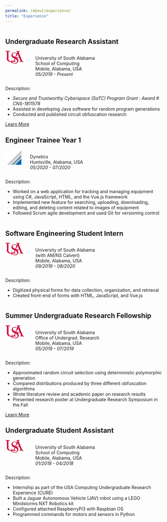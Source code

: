 ```yaml
---
permalink: /about/experience/
title: "Experience"
---
```


<div style="float:left; display:inline-block">
    <h2 id="undergraduate-research-assistant">Undergraduate Research Assistant</h2>
    <div style="float:left; display:inline-block">
        <span style="float:left; width: 20%">
            <img src="/assets/images/usa-logo-small.png" alt="USA Logo"/>
        </span>
        <span style="float:right">
            <p style="float:right; display:block">
            University of South Alabama<br>
            School of Computing<br>
            Mobile, Alabama, USA<br>
            <i>05/2019 - Present</i>
            </p>
        </span>
    </div>
    <span style="float:left">
        <p>Description:</p>
        <ul>
            <li><i>Secure and Trustworthy Cyberspace (SaTC) Program Grant : Award # CNS-1811578</i></li>
            <li>Assisted in developing Java software for random program generations</li>
            <li>Conducted and published circuit obfuscation research</li>
        </ul>
        <a href="/portfolio/satc-poster/" class="btn btn--primary btn--small">Learn More</a>
    </span>
</div>

<div style="float:left; display:inline-block">
    <h2 id="engineer-trainee-year-1">Engineer Trainee Year 1</h2>
    <div style="float:left; display:inline-block">
        <span style="float:left; width: 22%">
            <img src="/assets/images/dynetics-logo-small.png" alt="Dynetics Logo"/>
        </span>
        <span style="float:right; width: 78%">
            <p style="float:right; display:block">
            Dynetics<br>
            Huntsville, Alabama, USA<br>
            <i>05/2020 - 07/2020</i>
            </p>
        </span>
    </div>
    <span style="float:left">
        <p>Description:</p>
        <ul>
            <li>Worked on a web application for tracking and managing equipment using C#, JavaScript, HTML, and the Vue.js framework</li>
            <li>Implemented new feature for searching, uploading, downloading, editing, and deleting content related to images of equipment</li>
            <li>Followed Scrum agile development and used Git for versioning control</li>
        </ul>
    </span>
</div>

<div style="float:left; display:inline-block">
    <h2 id="software-engineering-student-intern">Software Engineering Student Intern</h2>
    <div style="float:left; display:inline-block">
        <span style="float:left; width: 20%">
            <img src="/assets/images/usa-logo-small.png" alt="USA Logo"/>
        </span>
        <span style="float:right; width: 80%">
            <p style="float:right; display:block">
            University of South Alabama<br>
            (with AM/NS Calvert)<br>
            Mobile, Alabama, USA<br>
            <i>09/2019 - 08/2020</i>
            </p>
        </span>
    </div>
    <span style="float:left">
        <p>Description:</p>
        <ul>
            <li>Digitized physical forms for data collection, organization, and retrieval</li>
            <li>Created front-end of forms with HTML, JavaScript, and Vue.js</li>
        </ul>
    </span>
</div>

<div style="float:left; display:inline-block">
    <h2 id="summer-undergraduate-research-fellowship">Summer Undergraduate Research Fellowship</h2>
    <div style="float:left; display:inline-block">
        <span style="float:left; width: 20%">
            <img src="/assets/images/usa-logo-small.png" alt="USA Logo"/>
        </span>
        <span style="float:right; width: 80%">
            <p style="float:right; display:block">
            University of South Alabama<br>
            Office of Undergrad. Research<br>
            Mobile, Alabama, USA<br>
            <i>05/2019 - 07/2019</i>
            </p>
        </span>
    </div>
    <span style="float:left">
        <p>Description:</p>
        <ul>
            <li>Approximated random circuit selection using deterministic polymorphic generation</li>
            <li>Compared distributions produced by three different obfuscation algorithms</li>
            <li>Wrote literature review and academic paper on research results</li>
            <li>Presented research poster at Undergraduate Research Symposium in the Fall</li>
        </ul>
        <a href="/portfolio/surf-poster/" class="btn btn--primary btn--small">Learn More</a>
    </span>
</div>

<div style="float:left; display:inline-block">
    <h2 id="undergraduate-student-assistant">Undergraduate Student Assistant</h2>
    <div style="float:left; display:inline-block">
        <span style="float:left; width: 20%">
            <img src="/assets/images/usa-logo-small.png" alt="USA Logo"/>
        </span>
        <span style="float:right; width: 80%">
            <p style="float:right; display:block">
            University of South Alabama<br>
            School of Computing<br>
            Mobile, Alabama, USA<br>
            <i>01/2018 - 04/2018</i>
            </p>
        </span>
    </div>
    <span style="float:left">
        <p>Description:</p>
        <ul>
            <li>Internship as part of the USA Computing Undergraduate Research Experience (CURE)</li>
            <li>Built a Jaguar Autonomous Vehicle (JAV) robot using a LEGO Mindstorms NXT Robotics kit</li>
            <li>Configured attached RaspberryPi3 with Raspbian OS</li>
            <li>Programmed commands for motors and sensors in Python</li>
        </ul>
    </span>
</div>